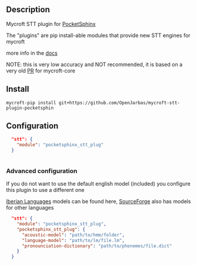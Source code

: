 ## Description

Mycroft STT plugin for [PocketSphinx](https://cmusphinx.github.io/)

The "plugins" are pip install-able modules that provide new STT engines for mycroft

more info in the [docs](https://mycroft-ai.gitbook.io/docs/mycroft-technologies/mycroft-core/plugins)

NOTE: this is very low accuracy and NOT recommended, it is based on a very old [PR](https://github.com/MycroftAI/mycroft-core/pull/1184) for mycroft-core

## Install

`mycroft-pip install git+https://github.com/OpenJarbas/mycroft-stt-plugin-pocketsphin`

## Configuration

```json
  "stt": {
    "module": "pocketsphinx_stt_plug"
  }
 
```

### Advanced configuration

If you do not want to use the default english model (included) you configure this plugin to use a different one

[Iberian Languages](https://github.com/JarbasIberianLanguageResources/iberian-sphinx) models can be found here, [SourceForge](https://sourceforge.net/projects/cmusphinx/files/Acoustic%20and%20Language%20Models/) also has models for other languages

```json
  "stt": {
    "module": "pocketsphinx_stt_plug",
    "pocketsphinx_stt_plug": {
      "acoustic-model": "path/to/hmm/folder",
      "language-model": "path/to/lm/file.lm",
      "pronounciation-dictionary": "path/to/phonemes/file.dict"
    }
  }
 
```
